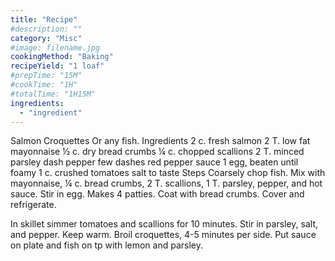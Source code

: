 ```yaml
---
title: "Recipe"
#description: ""
category: "Misc"
#image: filename.jpg
cookingMethod: "Baking"
recipeYield: "1 loaf"
#prepTime: "15M"
#cookTime: "1H"
#totalTime: "1H15M"
ingredients:
  - "ingredient"
---
```


Salmon Croquettes
Or any fish.
Ingredients
2 c. fresh salmon
2 T. low fat mayonnaise
½ c. dry bread crumbs
¼ c. chopped scallions
2 T. minced parsley
dash pepper
few dashes red pepper sauce
1 egg, beaten until foamy
1 c. crushed tomatoes
salt to taste
Steps
Coarsely chop fish. Mix with mayonnaise, ¼ c. bread crumbs, 2 T. scallions, 1 T. parsley, pepper, and hot sauce. Stir in egg.
Makes 4 patties. Coat with bread crumbs. Cover and refrigerate.


In skillet simmer tomatoes and scallions for 10 minutes. Stir in parsley, salt, and pepper. Keep warm.
Broil croquettes, 4-5 minutes per side.
Put sauce on plate and fish on tp with lemon and parsley.

